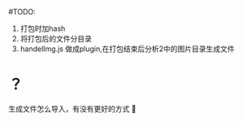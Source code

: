 #TODO:
1. 打包时加hash
2. 将打包后的文件分目录
3. handelImg.js 做成plugin,在打包结束后分析2中的图片目录生成文件
# ？
生成文件怎么导入，有没有更好的方式 🤔